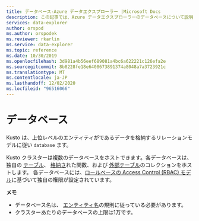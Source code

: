 ```yaml
---
title: データベース-Azure データエクスプローラー |Microsoft Docs
description: この記事では、Azure データエクスプローラーのデータベースについて説明します。
services: data-explorer
author: orspod
ms.author: orspodek
ms.reviewer: rkarlin
ms.service: data-explorer
ms.topic: reference
ms.date: 10/30/2019
ms.openlocfilehash: 3d981a4b56eef689081a4bc6a622221c126efa2e
ms.sourcegitcommit: 8b8228fe18e6408673891374a8048a7a3723921c
ms.translationtype: MT
ms.contentlocale: ja-JP
ms.lasthandoff: 12/02/2020
ms.locfileid: "96516066"
---
```

# <a name="databases"></a>データベース

Kusto は、上位レベルのエンティティがであるデータを格納するリレーションモデルに従い `database` ます。 

Kusto クラスターは複数のデータベースをホストできます。各データベースは、独自の [テーブル](tables.md)、 [格納さ](stored-functions.md)れた関数、および [外部テーブル](externaltables.md)のコレクションをホストします。
各データベースには、[ロールベースの Access Control (RBAC) モデル](../../management/access-control/index.md)に基づいて独自の権限が設定されています。

**メモ**  

* データベース名は、 [エンティティ名](./entity-names.md)の規則に従っている必要があります。
* クラスターあたりのデータベースの上限は1万です。
